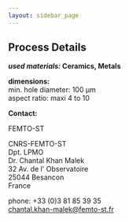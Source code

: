 ```yaml
---
layout: sidebar_page
---
```


## Process Details

__*used materials:* Ceramics, Metals__

__dimensions:__  	
min. hole diameter:	100 µm  
aspect ratio:	maxi 4 to 10
<!--break-->
__Contact:__

FEMTO-ST

CNRS-FEMTO-ST  
Dpt. LPMO  
Dr. Chantal Khan Malek  
32 Av. de l' Observatoire  
25044 Besancon   
France

phone: +33 (0)3 81 85 39 35  
chantal.khan-malek@femto-st.fr